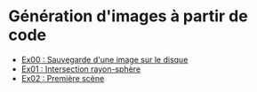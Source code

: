 # Génération d'images à partir de code 

- [Ex00 : Sauvegarde d'une image sur le 
disque](https://github.com/42-septembre-2022/Subjects/tree/main/RayTracer/ex00)
- [Ex01 : Intersection rayon-sphère](https://github.com/42-septembre-2022/Subjects/tree/main/RayTracer/ex01)
- [Ex02 : Première scène](https://github.com/42-septembre-2022/Subjects/tree/main/RayTracer/ex02)
